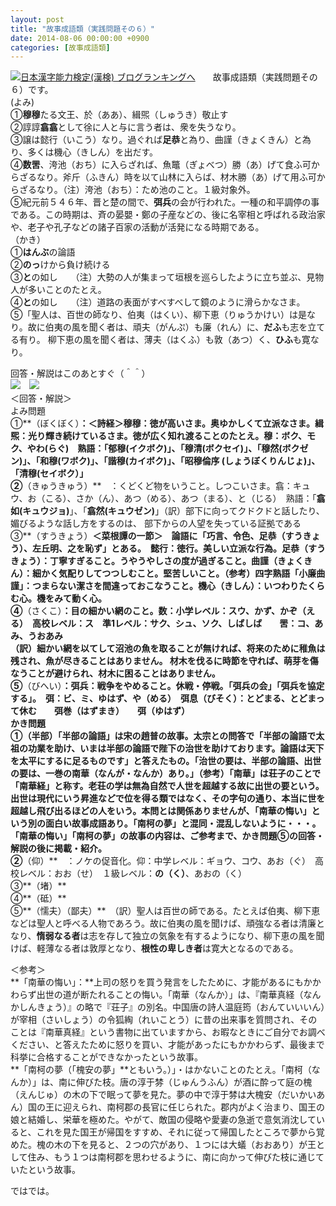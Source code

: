 ```yaml
---
layout: post
title: "故事成語類（実践問題その６）"
date: 2014-08-06 00:00:00 +0900
categories: [故事成語類]
---
```


[![](/syuusyuu9701/assets/images/故事成語類（実践問題その６）-br_c_3028_1.gif)](http://blog.with2.net/link.php?1659096:3028 "日本漢字能力検定(漢検) ブログランキングへ")[日本漢字能力検定(漢検) ブログランキングへ](http://blog.with2.net/link.php?1659096:3028)　　故事成語類（実践問題その６）です。   
(よみ)  
①**穆穆**たる文王、於（ああ）、緝煕（しゅうき）敬止す  
②諄諄**翕翕**として徐に人と与に言う者は、衆を失うなり。  
③譲は懿行（いこう）なり。過ぐれば**足恭**と為り、曲謹（きょくきん）と為り、多くは機心（きしん）を出だす。  
④**数罟**、洿池（おち）に入らざれば、魚鼈（ぎょべつ）勝（あ）げて食ふ可からざるなり。斧斤（ふきん）時を以て山林に入らば、材木勝（あ）げて用ふ可からざるなり。（注）洿池（おち）：ため池のこと。１級対象外。  
⑤紀元前５４６年、晋と楚の間で、**弭兵**の会が行われた。一種の和平調停の事である。この時期は、斉の晏嬰・鄭の子産などの、後に名宰相と呼ばれる政治家や、老子や孔子などの諸子百家の活動が活発になる時期である。  
（かき）  
①**はんぶ**の論語  
②**のっ**けから負け続ける  
③**と**の如し　　（注）大勢の人が集まって垣根を巡らしたように立ち並ぶ、見物人が多いことのたとえ。  
④**と**の如し　　（注）道路の表面がすべすべして鏡のように滑らかなさま。  
⑤「聖人は、百世の師なり、伯夷（はくい）、柳下恵（りゅうかけい）は是なり。故に伯夷の風を聞く者は、頑夫（がんぷ）も廉（れん）に、**だふ**も志を立てる有り。 柳下恵の風を聞く者は、薄夫（はくふ）も敦（あつ）く、**ひふ**も寛なり。  
  
回答・解説はこのあとすぐ（＾＾）  
![](https://blogimg.goo.ne.jp/user_image/7e/4e/8c4088fe851cacaee4f9caa59405b44b.jpg)　![](https://blogimg.goo.ne.jp/user_image/32/e3/627c3311a0b1dff10f89d586d1c0eaa5.jpg)  
＜回答・解説＞  
よみ問題  
①**（ぼくぼく）**：＜詩経＞穆穆：徳が高いさま。奥ゆかしくて立派なさま。緝煕：光り輝き続けているさま。徳が広く知れ渡ることのたとえ。穆：ボク、モク、やわ(らぐ)　熟語：「**郁穆(イクボク)**」、「**穆清(ボクセイ)**」、「**穆然(ボクゼン)**」、「**和穆(ワボク)**」、「**諧穆(カイボク)**」、「**昭穆倫序 (しょうぼくりんじょ)**」、「**清穆(セイボク）**」  
②**（きゅうきゅう）**　：くどくど物をいうこと。しつこいさま。翕：キュウ、お（こる）、さか（ん）、あつ（める）、あつ（まる）、と（じる）　熟語：「**翕如(キュウジョ)**」、「**翕然(キュウゼン)**」（訳）部下に向ってクドクドと話したり、 媚びるような話し方をするのは、 部下からの人望を失っている証拠である  
③**（すうきょう）**＜菜根譚の一節＞　論語に「巧言、令色、足恭（すうきょう）、左丘明、之を恥ず」とある。　**懿行**：徳行。美しい立派な行為。足恭（すうきょう）：丁寧すぎること。うやうやしさの度が過ぎること。**曲謹（きょくきん）**：細かく気配りしてつつしむこと。堅苦しいこと。（参考）四字熟語「**小廉曲謹**」：つまらない潔さを間違っておこなうこと。**機心（きしん）**：いつわりたくらむ心。機をみて動く心。  
④**（さくこ）**：目の細かい網のこと。数：小学レベル：スウ、かず、かぞ（える）　高校レベル：ス　準1レベル：**サク**、シュ、ソク、しばしば　　罟：コ、**あみ**、**うおあみ**  
（訳）細かい網を以てして沼池の魚を取ることが無ければ、将来のために稚魚は残され、魚が尽きることはありません。 材木を伐るに時節を守れば、萌芽を傷なうことが避けられ、材木に困ることはありません。   
⑤**（びへい）**：弭兵：戦争をやめること。休戦・停戦。「弭兵の会」「弭兵を協定する」。　弭：ビ、ミ、ゆはず、や（める）　**弭息（びそく）：**とどまる、とどまって休む　　**弭巻（はずまき）　　弭（ゆはず）**  
かき問題  
①**（半部）**「半部の論語」は宋の趙普の故事。太宗との問答で「半部の論語で太祖の功業を助け、いまは半部の論語で陛下の治世を助けております。論語は天下を太平にするに足るものです」と答えたもの。「**治世の要は、半部の論語、出世の要は、一巻の南華（なんが・なんか）あり**。」（参考）「南華」は荘子のことで「南華経」と称す。老荘の学は無為自然で人世を超越する故に出世の要という。出世は現代にいう昇進などで位を得る類ではなく、その字句の通り、本当に世を超越し飛び出るほどの人をいう。本問とは関係ありませんが、「**南華の悔い**」という別の面白い故事成語あり。「**南柯の夢**」と混同・混乱しないように・・・。「南華の悔い」「南柯の夢」の故事の内容は、ご参考まで、かき問題⑤の回答・解説の後に掲載・紹介。  
②**（仰）**　：ノケの促音化。仰：中学レベル：ギョウ、コウ、あお（ぐ）　高校レベル：おお（せ）　１級レベル：**の（く）**、あおの（く）  
③**（堵）**　  
④**（砥）**  
⑤**（懦夫）（鄙夫）**　（訳）聖人は百世の師である。たとえば伯夷、柳下恵などは聖人と呼べる人物であろう。故に伯夷の風を聞けば、頑強なる者は清廉となり、**惰弱なる者**は志を存して独立の気象を有するようになり、柳下恵の風を聞けば、軽薄なる者は敦厚となり、**根性の卑しき者**は寛大となるのである。   
  
＜参考＞  
**「南華の悔い」：**上司の怒りを買う発言をしたために、才能があるにもかかわらず出世の道が断たれることの悔い。「南華（なんか）」は、『南華真経（なんかしんきょう）』の略で『荘子』の別名。中国唐の詩人温庭筠（おんていいいん）が宰相（さいしょう）の令狐綯（れいことう）に昔の出来事を質問され、そのことは『南華真経』という書物に出ていますから、お暇なときにご自分でお調べください、と答えたために怒りを買い、才能があったにもかかわらず、最後まで科挙に合格することができなかったという故事。  
**「南柯の夢（「槐安の夢」**ともいう。）」・はかないことのたとえ。「南柯（なんか）」は、南に伸びた枝。唐の淳于棼（じゅんうふん）が酒に酔って庭の槐（えんじゅ）の木の下で眠って夢を見た。夢の中で淳于棼は大槐安（だいかいあん）国の王に迎えられ、南柯郡の長官に任じられた。郡内がよく治まり、国王の娘と結婚し、栄華を極めた。やがて、敵国の侵略や愛妻の急逝で意気消沈していると、これを見た国王が帰国をすすめ、それに従って帰国したところで夢から覚めた。槐の木の下を見ると、２つの穴があり、１つには大蟻（おおあり）が王として住み、もう１つは南柯郡を思わせるように、南に向かって伸びた枝に通じていたという故事。  
  
  
ではでは。  
  